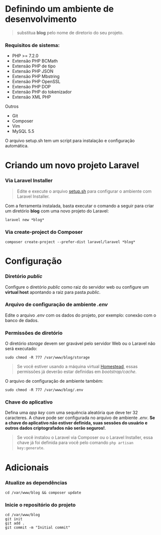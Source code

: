 # Definindo um ambiente de desenvolvimento

> substitua **blog** pelo nome de diretorio do seu projeto.

### Requisitos de sistema:

- PHP >= 7.2.0
- Extensão PHP BCMath
- Extensão PHP de tipo
- Extensão PHP JSON
- Extensão PHP Mbstring
- Extensão PHP OpenSSL
- Extensão PHP DOP
- Extensão PHP do tokenizador
- Extensão XML PHP

Outros

- Git
- Composer
- Vim
- MySQL 5.5

O arquivo setup.sh tem um script para instalação e configuração automática.

Criando um novo projeto Laravel
===============================

### Via Laravel Installer

> Edite e execute o arquivo [setup.sh](../setup.sh) para configurar o ambiente com Laravel Installer.

Com a ferramenta instalada, basta executar o comando a seguir para criar um diretório **blog** com uma novo projeto do Laravel:

```laravel new *blog*```

### Via create-project do Composer

```composer create-project --prefer-dist laravel/laravel *blog*```

Configuração
============

### Diretório *public*

Configure o diretório *public* como raiz do servidor web ou configure um **virtual host** apontando a raiz para pasta *public*.

### Arquivo de configuração de ambiente *.env*

Edite o arquivo *.env* com os dados do projeto, por exemplo: conexão com o banco de dados.

### Permissões de diretório

O diretório *storage* devem ser gravável ​​pelo servidor Web ou o Laravel não será executado:

```sudo chmod -R 777 /var/www/blog/storage```

> Se você estiver usando a máquina virtual [Homestead](https://laravel.com/docs/6.x/homestead), essas permissões já deverão estar definidas em *bootstrap/cache*.

O arquivo de configuração de ambiente também:

```sudo chmod -R 777 /var/www/blog/.env```

### Chave do aplicativo

Defina uma *app key* com uma sequência aleatória que deve ter 32 caracteres. A chave pode ser configurada no arquivo de ambiente *.env*. **Se a chave do aplicativo não estiver definida, suas sessões do usuário e outros dados criptografados não serão seguros!**.

> Se você instalou o Laravel via Composer ou o Laravel Installer, essa chave já foi definida para você pelo comando ```php artisan key:generate```.

Adicionais
==========

### Atualize as dependências

```cd /var/www/blog && composer update```

### Inicie o repositório do projeto

```
cd /var/www/blog
git init
git add .
git commit -m "Initial commit"
```